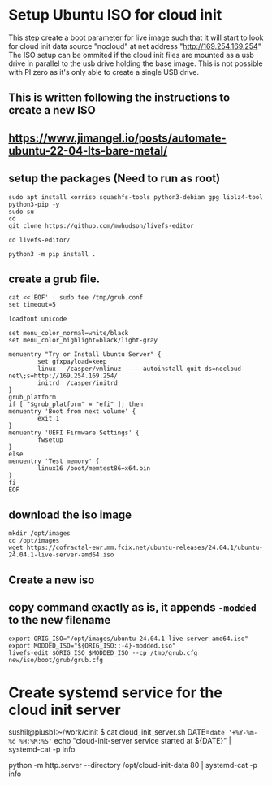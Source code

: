 
# Setup Ubuntu ISO for cloud init 
This step create a boot parameter for live image such that it will start to look for cloud init data source "nocloud" at net address "http://169.254.169.254"
The ISO setup can be ommited if the cloud init files are mounted as a usb drive in parallel to the usb drive holding the base image. This is not possible with PI zero as it's only able to create a single USB drive. 

## This is written following the instructions to create a new ISO
## https://www.jimangel.io/posts/automate-ubuntu-22-04-lts-bare-metal/
## 

## setup the packages (Need to run as root)
```
sudo apt install xorriso squashfs-tools python3-debian gpg liblz4-tool python3-pip -y
sudo su 
cd
git clone https://github.com/mwhudson/livefs-editor

cd livefs-editor/

python3 -m pip install .
```
## create a grub file. 
```
cat <<'EOF' | sudo tee /tmp/grub.conf
set timeout=5

loadfont unicode

set menu_color_normal=white/black
set menu_color_highlight=black/light-gray

menuentry "Try or Install Ubuntu Server" {
        set gfxpayload=keep
        linux   /casper/vmlinuz  --- autoinstall quit ds=nocloud-net\;s=http://169.254.169.254/
        initrd  /casper/initrd
}
grub_platform
if [ "$grub_platform" = "efi" ]; then
menuentry 'Boot from next volume' {
        exit 1
}
menuentry 'UEFI Firmware Settings' {
        fwsetup
}
else
menuentry 'Test memory' {
        linux16 /boot/memtest86+x64.bin
}
fi
EOF
```
## download the iso image 

```
mkdir /opt/images
cd /opt/images
wget https://cofractal-ewr.mm.fcix.net/ubuntu-releases/24.04.1/ubuntu-24.04.1-live-server-amd64.iso
```
## Create a new iso
## copy command exactly as is, it appends `-modded` to the new filename
```
export ORIG_ISO="/opt/images/ubuntu-24.04.1-live-server-amd64.iso"
export MODDED_ISO="${ORIG_ISO::-4}-modded.iso"
livefs-edit $ORIG_ISO $MODDED_ISO --cp /tmp/grub.cfg new/iso/boot/grub/grub.cfg
```

# Create systemd service for the cloud init server
sushil@piusb1:~/work/cinit $ cat cloud_init_server.sh
DATE=`date '+%Y-%m-%d %H:%M:%S'`
echo "cloud-init-server service started at ${DATE}" | systemd-cat -p info

python -m http.server --directory /opt/cloud-init-data 80 | systemd-cat -p info


